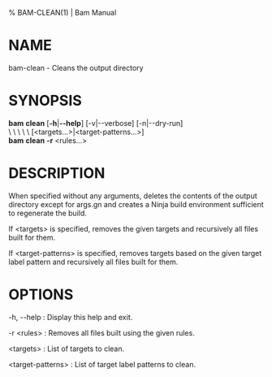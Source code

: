 % BAM-CLEAN(1) | Bam Manual

# NAME

bam-clean - Cleans the output directory

# SYNOPSIS

**bam** **clean** [**-h**|**--help**] [-v|--verbose] [-n|--dry-run]\
\  \  \  \  \  [\<targets...\>|\<target-patterns...\>]\
**bam** **clean** **-r** \<rules...\>

# DESCRIPTION
When specified without any arguments, deletes the contents of the output
directory except for args.gn and creates a Ninja build environment sufficient
to regenerate the build.

If \<targets\> is specified, removes the given targets and recursively all files
built for them.

If \<target-patterns\> is specified, removes targets based on the given target
label pattern and recursively all files built for them.

# OPTIONS
-h, --help
:   Display this help and exit.

-r \<rules\>
:   Removes all files built using the given rules.

\<targets\>
:   List of targets to clean.

\<target-patterns\>
:   List of target label patterns to clean.
